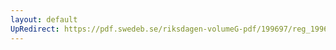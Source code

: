 ```yaml
---
layout: default
UpRedirect: https://pdf.swedeb.se/riksdagen-volumeG-pdf/199697/reg_199697/reg_199697_0314.pdf
---
```

